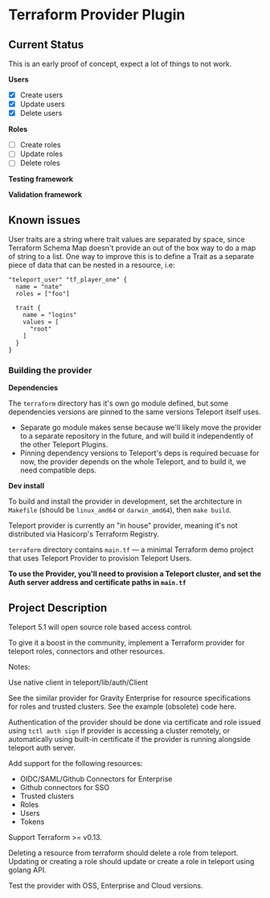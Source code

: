 # Terraform Provider Plugin

## Current Status

This is an early proof of concept, expect a lot of things to not work.

**Users**

* [x] Create users
* [x] Update users
* [x] Delete users

**Roles**

* [ ] Create roles
* [ ] Update roles
* [ ] Delete roles

**Testing framework**


**Validation framework**


## Known issues

User traits are a string where trait values are separated by space, since
Terraform Schema Map doesn't provide an out of the box way to do a map of string
to a list. One way to improve this is to define a Trait as a separate piece of
data that can be nested in a resource, i.e:

```
"teleport_user" "tf_player_one" {
  name = "nate"
  roles = ["foo"]

  trait {
    name = "logins"
    values = [
      "root"
    ]
  }
}
```

### Building the provider

**Dependencies**

The `terraform` directory has it's own go module defined, but some dependencies
versions are pinned to the same versions Teleport itself uses.

* Separate go module makes sense because we'll likely move the provider to a
  separate repository in the future, and will build it independently of the
  other Teleport Plugins.
* Pinning dependency versions to Teleport's deps is required becuase for now,
  the provider depends on the whole Teleport, and to build it, we need
  compatible deps.

**Dev install**

To build and install the provider in development, set the architecture in
`Makefile` (should be `linux_amd64` or `darwin_amd64`), then `make build`.

Teleport provider is currently an "in house" provider, meaning it's not
distributed via Hasicorp's Terraform Registry.

`terraform` directory contains `main.tf` — a minimal Terraform demo project that
uses Teleport Provider to provision Teleport Users.

**To use the Provider, you'll need to provision a Teleport cluster, and set the
Auth server address and certificate paths in `main.tf`**

## Project Description

Teleport 5.1 will open source role based access control.

To give it a boost in the community, implement a Terraform provider for teleport
roles, connectors and other resources.

Notes:

Use native client in teleport/lib/auth/Client

See the similar provider for Gravity Enterprise for resource specifications for
roles and trusted clusters. See the example (obsolete) code here.

Authentication of the provider should be done via certificate and role issued
using `tctl auth sign` if provider is accessing a cluster remotely, or
automatically using built-in certificate if the provider is running alongside
teleport auth server.

Add support for the following resources:

* OIDC/SAML/Github Connectors for Enterprise
* Github connectors for SSO
* Trusted clusters
* Roles
* Users
* Tokens

Support Terraform >= v0.13.

Deleting a resource from terraform should delete a role from teleport. Updating
or creating a role should update or create a role in teleport using golang API.

Test the provider with OSS, Enterprise and Cloud versions.
